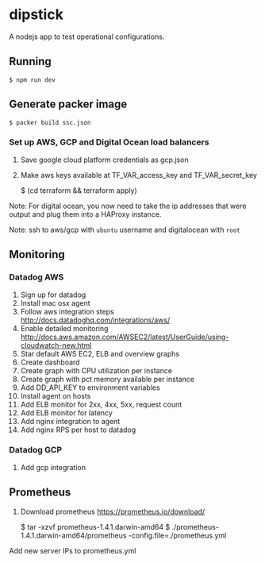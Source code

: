 # dipstick

A nodejs app to test operational configurations.

## Running

    $ npm run dev

## Generate packer image

    $ packer build ssc.json

### Set up AWS, GCP and Digital Ocean load balancers

1. Save google cloud platform credentials as gcp.json
1. Make aws keys available at TF_VAR_access_key and TF_VAR_secret_key

    $ (cd terraform && terraform apply)

Note: For digital ocean, you now need to take the ip addresses that were output and plug them into a HAProxy instance.

Note: ssh to aws/gcp with `ubuntu` username and digitalocean with `root`

## Monitoring

### Datadog AWS

1. Sign up for datadog
1. Install mac osx agent
1. Follow aws integration steps http://docs.datadoghq.com/integrations/aws/
1. Enable detailed monitoring http://docs.aws.amazon.com/AWSEC2/latest/UserGuide/using-cloudwatch-new.html
1. Star default AWS EC2, ELB and overview graphs
1. Create dashboard
1. Create graph with CPU utilization per instance
1. Create graph with pct memory available per instance
1. Add DD_API_KEY to environment variables
1. Install agent on hosts
1. Add ELB monitor for 2xx, 4xx, 5xx, request count
1. Add ELB monitor for latency
1. Add nginx integration to agent
1. Add nginx RPS per host to datadog

### Datadog GCP

1. Add gcp integration

## Prometheus

1. Download prometheus https://prometheus.io/download/

    $ tar -xzvf prometheus-1.4.1.darwin-amd64
    $ ./prometheus-1.4.1.darwin-amd64/prometheus -config.file=./prometheus.yml

Add new server IPs to prometheus.yml
